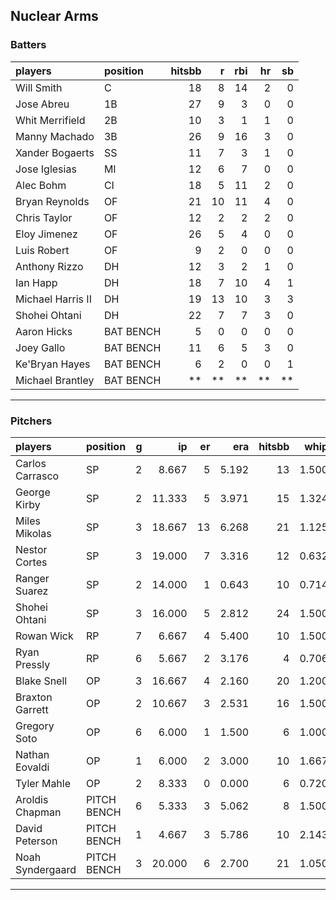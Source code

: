 ## Nuclear Arms

### Batters

 
|players           |position  | hitsbb|  r| rbi| hr| sb| 
|:-----------------|:---------|------:|--:|---:|--:|--:| 
|Will Smith        |C         |     18|  8|  14|  2|  0| 
|Jose Abreu        |1B        |     27|  9|   3|  0|  0| 
|Whit Merrifield   |2B        |     10|  3|   1|  1|  0| 
|Manny Machado     |3B        |     26|  9|  16|  3|  0| 
|Xander Bogaerts   |SS        |     11|  7|   3|  1|  0| 
|Jose Iglesias     |MI        |     12|  6|   7|  0|  0| 
|Alec Bohm         |CI        |     18|  5|  11|  2|  0| 
|Bryan Reynolds    |OF        |     21| 10|  11|  4|  0| 
|Chris Taylor      |OF        |     12|  2|   2|  2|  0| 
|Eloy Jimenez      |OF        |     26|  5|   4|  0|  0| 
|Luis Robert       |OF        |      9|  2|   0|  0|  0| 
|Anthony Rizzo     |DH        |     12|  3|   2|  1|  0| 
|Ian Happ          |DH        |     18|  7|  10|  4|  1| 
|Michael Harris II |DH        |     19| 13|  10|  3|  3| 
|Shohei Ohtani     |DH        |     22|  7|   7|  3|  0| 
|Aaron Hicks       |BAT BENCH |      5|  0|   0|  0|  0| 
|Joey Gallo        |BAT BENCH |     11|  6|   5|  3|  0| 
|Ke'Bryan Hayes    |BAT BENCH |      6|  2|   0|  0|  1| 
|Michael Brantley  |BAT BENCH |     **| **|  **| **| **| 


* * *

### Pitchers

 
|players          |position    |  g|     ip| er|   era| hitsbb|  whip| so|  w| sv| 
|:----------------|:-----------|--:|------:|--:|-----:|------:|-----:|--:|--:|--:| 
|Carlos Carrasco  |SP          |  2|  8.667|  5| 5.192|     13| 1.500| 10|  1|  0| 
|George Kirby     |SP          |  2| 11.333|  5| 3.971|     15| 1.324| 12|  2|  0| 
|Miles Mikolas    |SP          |  3| 18.667| 13| 6.268|     21| 1.125| 12|  2|  0| 
|Nestor Cortes    |SP          |  3| 19.000|  7| 3.316|     12| 0.632| 18|  0|  0| 
|Ranger Suarez    |SP          |  2| 14.000|  1| 0.643|     10| 0.714| 12|  0|  0| 
|Shohei Ohtani    |SP          |  3| 16.000|  5| 2.812|     24| 1.500| 15|  1|  0| 
|Rowan Wick       |RP          |  7|  6.667|  4| 5.400|     10| 1.500|  7|  0|  4| 
|Ryan Pressly     |RP          |  6|  5.667|  2| 3.176|      4| 0.706|  8|  0|  4| 
|Blake Snell      |OP          |  3| 16.667|  4| 2.160|     20| 1.200| 25|  1|  0| 
|Braxton Garrett  |OP          |  2| 10.667|  3| 2.531|     16| 1.500|  5|  0|  0| 
|Gregory Soto     |OP          |  6|  6.000|  1| 1.500|      6| 1.000|  3|  0|  3| 
|Nathan Eovaldi   |OP          |  1|  6.000|  2| 3.000|     10| 1.667|  3|  0|  0| 
|Tyler Mahle      |OP          |  2|  8.333|  0| 0.000|      6| 0.720|  7|  1|  0| 
|Aroldis Chapman  |PITCH BENCH |  6|  5.333|  3| 5.062|      8| 1.500|  6|  2|  0| 
|David Peterson   |PITCH BENCH |  1|  4.667|  3| 5.786|     10| 2.143|  6|  0|  0| 
|Noah Syndergaard |PITCH BENCH |  3| 20.000|  6| 2.700|     21| 1.050| 11|  2|  0| 


* * *


